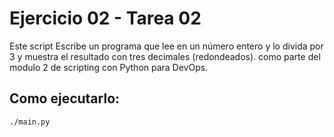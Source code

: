 # Ejercicio 02 - Tarea 02

Este script Escribe un programa que lee en un número entero y lo divida por 3 y muestra el resultado con tres decimales (redondeados).
como parte del modulo 2 de scripting con Python para DevOps.

## Como ejecutarlo:

```bash
./main.py
